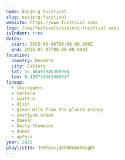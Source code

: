 ```yaml
---
name: Esbjerg Fuzztival
slug: esbjerg-fuzztival
website: https://www.fuzztival.com/
logo: /img/festivals/esbjerg-fuzztival.webp
isIndoor: true
dates:
  start: 2025-06-06T00:00:00.000Z
  end: 2025-07-07T00:00:00.000Z
location:
  country: Denmark
  city: Esbjerg
  lat: 55.46497946389984
  lon: 8.459744361489337
lineup:
  - skyjoggers
  - karkara
  - wyatt-e
  - djiin
  - green-milk-from-the-planet-orange
  - vestjysk-orken
  - daevar
  - daily-thompson
  - dunes
  - aptera
year: 2025
playlistId: 35MfkecjqBbRRmAAkNvgDC
---
```


